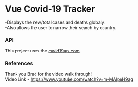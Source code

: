 # Vue Covid-19 Tracker

-Displays the new/total cases and deaths globaly. <br>
-Also allows the user to narrow their search by country.

### API

This project uses the [covid19api.com](https://covid19api.com/)

### References

Thank you Brad for the video walk through! <br>
Video Link - https://www.youtube.com/watch?v=m-MAIpnH9ag
